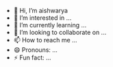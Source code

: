 - 👋 Hi, I’m aishwarya
- 👀 I’m interested in ...
- 🌱 I’m currently learning ...
- 💞️ I’m looking to collaborate on ...
- 📫 How to reach me ...
- 😄 Pronouns: ...
- ⚡ Fun fact: ...

<!---
Aishwarya23mc/Aishwarya23mc is a ✨ special ✨ repository because its `README.md` (this file) appears on your GitHub profile.
You can click the Preview link to take a look at your changes.
--->
